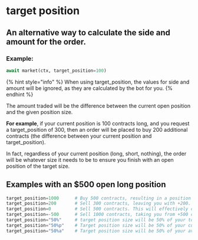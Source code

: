 # target position

## An alternative way to calculate the side and amount for the order.&#x20;

### Example:&#x20;

```python
await market(ctx, target_position=100)
```

{% hint style="info" %}
When using target\_position, the values for side and amount will be ignored, as they are calculated by the bot for you.
{% endhint %}

The amount traded will be the difference between the current open position and the given position size.&#x20;

**For example**, if your current position is 100 contracts long, and you request a target\_position of 300, then an order will be placed to buy 200 additional contracts (the difference between your current position and target\_position).&#x20;

In fact, regardless of your current position (long, short, nothing), the order will be whatever size it needs to be to ensure you finish with an open position of the target size.&#x20;

## &#x20;   Examples with an $500 open long position

```python
target_position=1000      # Buy 500 contracts, resulting in a position size of +1000
target_position=200       # Sell 300 contracts, leaving you with +200.
target_position=0         # Sell 500 contracts. This will effectively close your position, regardless of it's current size.
target_position=-500      # Sell 1000 contracts, taking you from +500 contracts long to -500 contracts short.
target_position="50%"     # target position size will be 50% of your total balance / equity 
target_position="50%p"    # Target position size will be 50% of your current open position size
target_position="50%a"    # Target position size will be 50% of your available account balance
```
